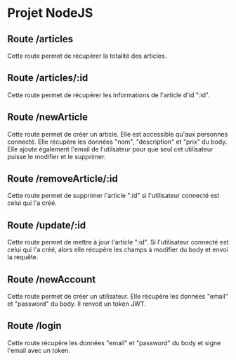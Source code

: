 # Projet NodeJS

## Route /articles

Cette route permet de récupérer la totalité des articles.

## Route /articles/:id

Cette route permet de récupérer les informations de l'article d'id ":id".

## Route /newArticle

Cette route permet de créer un article. Elle est accessible qu'aux personnes connecté. Elle récupère les données "nom", "description" et "prix" du body. Elle ajoute également l'email de l'utilsateur pour que seul cet utilisateur puisse le modifier et le supprimer.

## Route /removeArticle/:id

Cette route permet de supprimer l'article ":id" si l'utilisateur connecté est celui qui l'a créé.

## Route /update/:id

Cette route permet de mettre à jour l'article ":id". Si l'utilisateur connecté est celui qui l'a créé, alors elle récupère les champs à modifier du body et envoi la requête.

## Route /newAccount

Cette route permet de créer un utilisateur. Elle récupère les données "email" et "password" du body. Il renvoit un token JWT.

## Route /login

Cette route récupère les données "email" et "password" du body et signe l'email avec un token.
